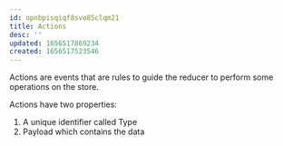 ```yaml
---
id: opnbpisqiqf8svo85clqm21
title: Actions
desc: ''
updated: 1656517869234
created: 1656517523546
---
```


Actions are events that are rules to guide the reducer to perform some operations on the store.

Actions have two properties:

1. A unique identifier called Type
2. Payload which contains the data
